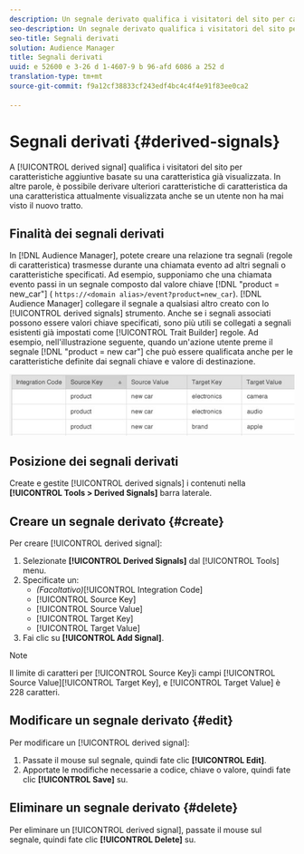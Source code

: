 ```yaml
---
description: Un segnale derivato qualifica i visitatori del sito per caratteristiche aggiuntive basate su una caratteristica già visualizzata. In altre parole, è possibile derivare ulteriori caratteristiche di caratteristica da una caratteristica attualmente visualizzata anche se un utente non ha mai visto il nuovo tratto.
seo-description: Un segnale derivato qualifica i visitatori del sito per caratteristiche aggiuntive basate su una caratteristica già visualizzata. In altre parole, è possibile derivare ulteriori caratteristiche di caratteristica da una caratteristica attualmente visualizzata anche se un utente non ha mai visto il nuovo tratto.
seo-title: Segnali derivati
solution: Audience Manager
title: Segnali derivati
uuid: e 52600 e 3-26 d 1-4607-9 b 96-afd 6086 a 252 d
translation-type: tm+mt
source-git-commit: f9a12cf38833cf243edf4bc4c4f4e91f83ee0ca2

---
```



# Segnali derivati {#derived-signals}

A [!UICONTROL derived signal] qualifica i visitatori del sito per caratteristiche aggiuntive basate su una caratteristica già visualizzata. In altre parole, è possibile derivare ulteriori caratteristiche di caratteristica da una caratteristica attualmente visualizzata anche se un utente non ha mai visto il nuovo tratto.

<!-- c_tb_derived_signal.xml -->

## Finalità dei segnali derivati

In [!DNL Audience Manager], potete creare una relazione tra segnali (regole di caratteristica) trasmesse durante una chiamata evento ad altri segnali o caratteristiche specificati. Ad esempio, supponiamo che una chiamata evento passi in un segnale composto dal valore chiave [!DNL "product = new_car"] ( `https://<domain alias>/event?product=new_car`). [!DNL Audience Manager] collegare il segnale a qualsiasi altro creato con lo [!UICONTROL derived signals] strumento. Anche se i segnali associati possono essere valori chiave specificati, sono più utili se collegati a segnali esistenti già impostati come [!UICONTROL Trait Builder] regole. Ad esempio, nell&#39;illustrazione seguente, quando un&#39;azione utente preme il segnale [!DNL "product = new car"] che può essere qualificata anche per le caratteristiche definite dai segnali chiave e valore di destinazione.

![](assets/derived_signal_example.png)

## Posizione dei segnali derivati

Create e gestite [!UICONTROL derived signals] i contenuti nella **[!UICONTROL Tools > Derived Signals]** barra laterale.

## Creare un segnale derivato {#create}

<!-- t_tb_create_derived.xml -->

Per creare [!UICONTROL derived signal]:

1. Selezionate **[!UICONTROL Derived Signals]** dal [!UICONTROL Tools] menu.
1. Specificate un:
   * *(Facoltativo)*[!UICONTROL Integration Code]
   * [!UICONTROL Source Key]
   * [!UICONTROL Source Value]
   * [!UICONTROL Target Key]
   * [!UICONTROL Target Value]
1. Fai clic su **[!UICONTROL Add Signal]**.

>[!NOTE]
>
>Il limite di caratteri per [!UICONTROL Source Key]i campi [!UICONTROL Source Value][!UICONTROL Target Key], e [!UICONTROL Target Value] è 228 caratteri.

## Modificare un segnale derivato {#edit}

<!-- t_tb_edit_derived.xml -->

Per modificare un [!UICONTROL derived signal]:

1. Passate il mouse sul segnale, quindi fate clic **[!UICONTROL Edit]**.
2. Apportate le modifiche necessarie a codice, chiave o valore, quindi fate clic **[!UICONTROL Save]** su.

## Eliminare un segnale derivato {#delete}

<!-- t_tb_delete_derived.xml -->

Per eliminare un [!UICONTROL derived signal], passate il mouse sul segnale, quindi fate clic **[!UICONTROL Delete]** su.
